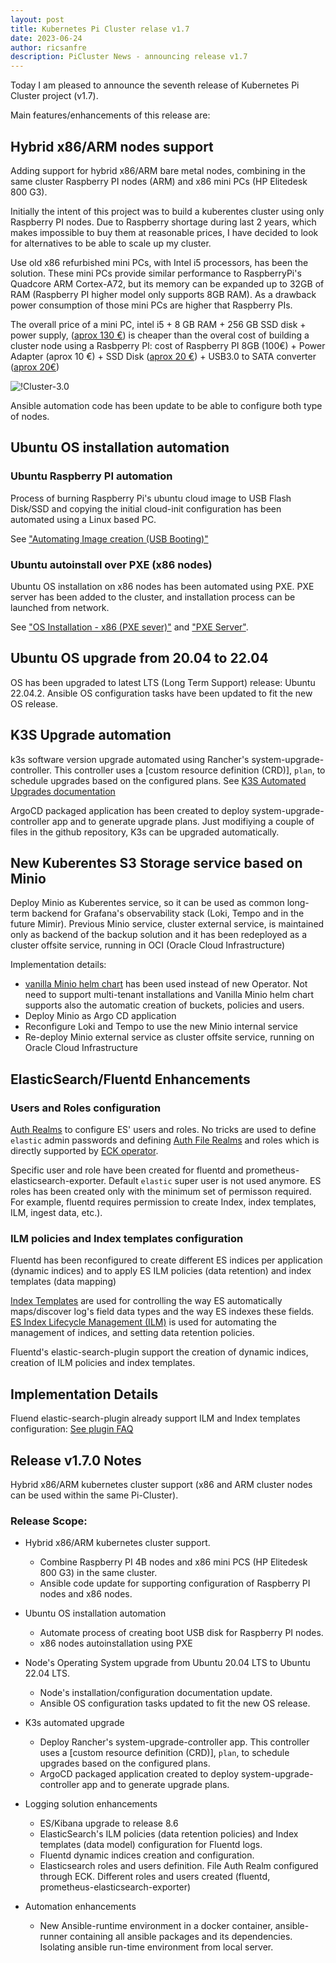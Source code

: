 ```yaml
---
layout: post
title: Kubernetes Pi Cluster relase v1.7
date: 2023-06-24
author: ricsanfre
description: PiCluster News - announcing release v1.7
---
```


Today I am pleased to announce the seventh release of Kubernetes Pi Cluster project (v1.7).

Main features/enhancements of this release are:

## Hybrid x86/ARM nodes support

Adding support for hybrid x86/ARM bare metal nodes, combining in the same cluster Raspberry PI nodes (ARM) and x86 mini PCs (HP Elitedesk 800 G3).

Initially the intent of this project was to build a kuberentes cluster using only Raspberry PI nodes. Due to Raspberry shortage during last 2 years, which makes impossible to buy them at reasonable prices, I have decided to look for alternatives to be able to scale up my cluster.

Use old x86 refurbished mini PCs, with Intel i5 processors, has been the solution. These mini PCs provide similar performance to RaspberryPi's Quadcore ARM Cortex-A72, but its memory can be expanded up to 32GB of RAM (Raspberry PI higher model only supports 8GB RAM). As a drawback power consumption of those mini PCs are higher that Raspberry PIs.

The overall price of a mini PC, intel i5 + 8 GB RAM + 256 GB SSD disk + power supply, ([aprox 130 €](https://www.amazon.es/HP-EliteDesk-800-G3-reacondicionado/dp/B09TL2N2M8/)) is cheaper than the overal cost of building a cluster node using a Rasbperry PI: cost of Raspberry PI 8GB (100€) + Power Adapter (aprox 10 €) + SSD Disk ([aprox 20 €](https://www.amazon.es/Kingston-SSD-A400-Disco-s%C3%B3lido/dp/B01N5IB20Q)) + USB3.0 to SATA converter ([aprox 20€](https://www.amazon.es/Startech-USB3S2SAT3CB-Adaptador-3-0-2-5-negro/dp/B00HJZJI84))

![!Cluster-3.0](/assets/img/pi-cluster-3.0.png)

Ansible automation code has been update to be able to configure both type of nodes.

## Ubuntu OS installation automation

### Ubuntu Raspberry PI automation

Process of burning Raspberry Pi's ubuntu cloud image to USB Flash Disk/SSD and copying the initial cloud-init configuration has been automated using a Linux based PC.

See ["Automating Image creation (USB Booting)"](/docs/ubuntu/rpi/#automating-image-creation-usb-booting)

### Ubuntu autoinstall over PXE (x86 nodes)

Ubuntu OS installation on x86 nodes has been automated using PXE. PXE server has been added to the cluster, and installation process can be launched from network.

See ["OS Installation - x86 (PXE sever)"](/docs/ubuntu/x86/) and ["PXE Server"](/docs/pxe-server/).

## Ubuntu OS upgrade from 20.04 to 22.04

OS has been upgraded to latest LTS (Long Term Support) release: Ubuntu 22.04.2.
Ansible OS configuration tasks have been updated to fit the new OS release.

## K3S Upgrade automation

k3s software version upgrade automated using Rancher's system-upgrade-controller. This controller uses a [custom resource definition (CRD)], `plan`, to schedule upgrades based on the configured plans. See [K3S Automated Upgrades documentation](https://docs.k3s.io/upgrades/automated)

ArgoCD packaged application has been created to deploy system-upgrade-controller app and to generate upgrade plans. Just modifiying a couple of files in the github repository, K3s can be upgraded automatically.

## New Kuberentes S3 Storage service based on Minio

Deploy Minio as Kuberentes service, so it can be used as common long-term backend for Grafana's observability stack (Loki, Tempo and in the future Mimir).
Previous Minio service, cluster external service, is maintained only as backend of the backup solution and it has been redeployed as a cluster offsite service, running in OCI (Oracle Cloud Infrastructure)

Implementation details:

- [vanilla Minio helm chart](https://github.com/minio/minio/tree/master/helm/minio) has been used instead of new Operator. Not need to support multi-tenant installations and Vanilla Minio helm chart supports also the automatic creation of buckets, policies and users.
- Deploy Minio as Argo CD application
- Reconfigure Loki and Tempo to use the new Minio internal service
- Re-deploy Minio external service as cluster offsite service, running on Oracle Cloud Infrastructure

## ElasticSearch/Fluentd Enhancements

### Users and Roles configuration

[Auth Realms](https://www.elastic.co/guide/en/elasticsearch/reference/current/realms.html) to configure ES' users and roles. No tricks are used to define `elastic` admin passwords and defining [Auth File Realms](https://www.elastic.co/guide/en/elasticsearch/reference/current/file-realm.html) and roles which is directly supported by [ECK operator](https://www.elastic.co/guide/en/cloud-on-k8s/current/k8s-users-and-roles.html).

Specific user and role have been created for fluentd and prometheus-elasticsearch-exporter. Default `elastic` super user is not used anymore. ES roles has been created only with the minimum set of permisson required. For example, fluentd requires permission to create Index, index templates, ILM, ingest data, etc.).

### ILM policies and Index templates configuration

Fluentd has been reconfigured to create different ES indices per application (dynamic indices) and to apply ES ILM policies (data retention) and index templates (data mapping)

[Index Templates](https://www.elastic.co/guide/en/elasticsearch/reference/current/index-templates.html) are used for controlling the way ES automatically maps/discover log's field data types and the way ES indexes these fields. [ES Index Lifecycle Management (ILM)](https://www.elastic.co/guide/en/elasticsearch/reference/current/index-lifecycle-management.html) is used for automating the management of indices, and setting data retention policies.

Fluentd's elastic-search-plugin support the creation of dynamic indices, creation of ILM policies and index templates.

## Implementation Details

Fluend elastic-search-plugin already support ILM and Index templates configuration: [See plugin FAQ](https://github.com/uken/fluent-plugin-elasticsearch/blob/master/README.Troubleshooting.md#example-ilm-settings)

## Release v1.7.0 Notes

Hybrid x86/ARM kubernetes cluster support (x86 and ARM cluster nodes can be used within the same Pi-Cluster).

### Release Scope:

- Hybrid x86/ARM kubernetes cluster support.

  - Combine Raspberry PI 4B nodes and x86 mini PCS (HP Elitedesk 800 G3) in the same cluster.
  - Ansible code update for supporting configuration of Raspberry PI nodes and x86 nodes.

- Ubuntu OS installation automation

  - Automate process of creating boot USB disk for Raspberry PI nodes.
  - x86 nodes autoinstallation using PXE

- Node's Operating System upgrade from Ubuntu 20.04 LTS to Ubuntu 22.04 LTS.

  - Node's installation/configuration documentation update.
  - Ansible OS configuration tasks updated to fit the new OS release.

- K3s automated upgrade

  - Deploy Rancher's system-upgrade-controller app. This controller uses a [custom resource definition (CRD)], `plan`, to schedule upgrades based on the configured plans.
  - ArgoCD packaged application created to deploy system-upgrade-controller app and to generate upgrade plans.

- Logging solution enhancements

  - ES/Kibana upgrade to release 8.6
  - ElasticSearch's ILM policies (data retention policies) and Index templates (data model) configuration for Fluentd logs.
  - Fluentd dynamic indices creation and configuration.
  - Elasticsearch roles and users definition. File Auth Realm configured through ECK. Different roles and users created (fluentd, prometheus-elasticsearch-exporter)

- Automation enhancements
  - New Ansible-runtime environment in a docker container, ansible-runner containing all ansible packages and its dependencies. Isolating ansible run-time environment from local server.
